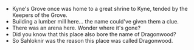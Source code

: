 - Kyne's Grove once was home to a great shrine to Kyne, tended by the Keepers of the Grove.
- Building a lumber mill here... the name could've given them a clue.
- There was an arena here. Wonder where it's gone? 
- Did you know that this place also bore the name of Dragonwood?
- So Sahloknir was the reason this place was called Dragonwood.
